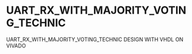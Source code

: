 # UART_RX_WITH_MAJORITY_VOTING_TECHNIC
UART_RX_WITH_MAJORITY_VOTING_TECHNIC  DESIGN WITH VHDL ON VIVADO 

